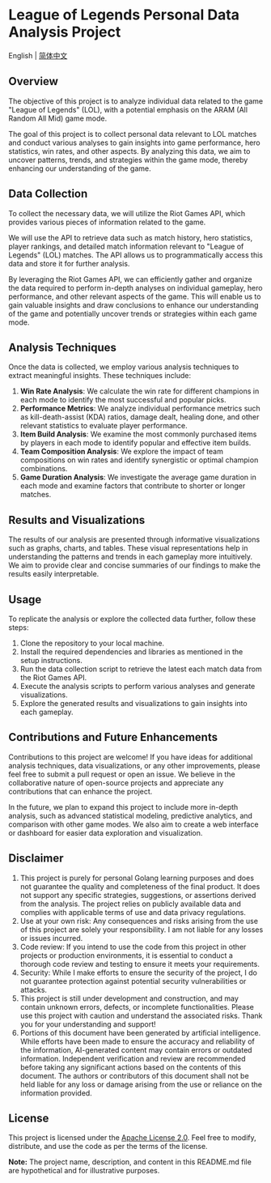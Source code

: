 # League of Legends Personal Data Analysis Project

English | [简体中文](./README.md)

## Overview

The objective of this project is to analyze individual data related to the game "League of Legends" (LOL), with a 
potential emphasis on the ARAM (All Random All Mid) game mode.

The goal of this project is to collect personal data relevant to LOL matches and conduct various analyses to gain 
insights into game performance, hero statistics, win rates, and other aspects. By analyzing this data, we aim to 
uncover patterns, trends, and strategies within the game mode, thereby enhancing our understanding of the game.

## Data Collection

To collect the necessary data, we will utilize the Riot Games API, which provides various pieces of information related
to the game.

We will use the API to retrieve data such as match history, hero statistics, player rankings, and detailed match 
information relevant to "League of Legends" (LOL) matches. The API allows us to programmatically access this data and 
store it for further analysis.

By leveraging the Riot Games API, we can efficiently gather and organize the data required to perform in-depth analyses 
on individual gameplay, hero performance, and other relevant aspects of the game. This will enable us to gain valuable 
insights and draw conclusions to enhance our understanding of the game and potentially uncover trends or strategies 
within each game mode.


## Analysis Techniques

Once the data is collected, we employ various analysis techniques to extract meaningful insights. These techniques
include:

1. **Win Rate Analysis**: We calculate the win rate for different champions in each mode to identify the most successful
   and popular picks.
2. **Performance Metrics**: We analyze individual performance metrics such as kill-death-assist (KDA) ratios, damage
   dealt, healing done, and other relevant statistics to evaluate player performance.
3. **Item Build Analysis**: We examine the most commonly purchased items by players in each mode to identify popular and
   effective item builds.
4. **Team Composition Analysis**: We explore the impact of team compositions on win rates and identify synergistic or
   optimal champion combinations.
5. **Game Duration Analysis**: We investigate the average game duration in each mode and examine factors that contribute
   to shorter or longer matches.

## Results and Visualizations

The results of our analysis are presented through informative visualizations such as graphs, charts, and tables. These
visual representations help in understanding the patterns and trends in each gameplay more intuitively. We aim to
provide clear and concise summaries of our findings to make the results easily interpretable.

## Usage

To replicate the analysis or explore the collected data further, follow these steps:

1. Clone the repository to your local machine.
2. Install the required dependencies and libraries as mentioned in the setup instructions.
3. Run the data collection script to retrieve the latest each match data from the Riot Games API.
4. Execute the analysis scripts to perform various analyses and generate visualizations.
5. Explore the generated results and visualizations to gain insights into each gameplay.

## Contributions and Future Enhancements

Contributions to this project are welcome! If you have ideas for additional analysis techniques, data visualizations, or
any other improvements, please feel free to submit a pull request or open an issue. We believe in the collaborative
nature of open-source projects and appreciate any contributions that can enhance the project.

In the future, we plan to expand this project to include more in-depth analysis, such as advanced statistical modeling,
predictive analytics, and comparison with other game modes. We also aim to create a web interface or dashboard for
easier data exploration and visualization.

## Disclaimer

1. This project is purely for personal Golang learning purposes and does not guarantee the quality and completeness of the final product. It does not support any specific strategies, suggestions, or assertions derived from the analysis. The project relies on publicly available data and complies with applicable terms of use and data privacy regulations.
2. Use at your own risk: Any consequences and risks arising from the use of this project are solely your responsibility. I am not liable for any losses or issues incurred.
3. Code review: If you intend to use the code from this project in other projects or production environments, it is essential to conduct a thorough code review and testing to ensure it meets your requirements.
4. Security: While I make efforts to ensure the security of the project, I do not guarantee protection against potential security vulnerabilities or attacks.
5. This project is still under development and construction, and may contain unknown errors, defects, or incomplete functionalities. Please use this project with caution and understand the associated risks. Thank you for your understanding and support!
6. Portions of this document have been generated by artificial intelligence. While efforts have been made to ensure the accuracy and reliability of the information, AI-generated content may contain errors or outdated information. Independent verification and review are recommended before taking any significant actions based on the contents of this document. The authors or contributors of this document shall not be held liable for any loss or damage arising from the use or reliance on the information provided.

## License

This project is licensed under the [Apache License 2.0](https://www.apache.org/licenses/LICENSE-2.0). Feel free to
modify, distribute, and use the code as per the terms of the license.

**Note:** The project name, description, and content in this README.md file are hypothetical and for illustrative
purposes.